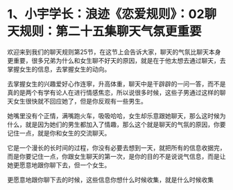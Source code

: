 # 1、小宇学长：浪迹《恋爱规则》：02聊天规则：第二十五集聊天气氛更重要

欢迎来到我们的聊天规则第25节，在这节上会告诉大家，聊天的气氛比聊天本身更重要，很多兄弟为什么和女生聊不好天的原因，就是在于他太想去通过聊天，去掌握女生的信息，去掌握女生的动向。

去掌握女生的兴趣爱好心作连寧，升高体重，聊天中是干辟辟的一问一答，而不是真的是两个有学有论人在进行情感焦恋，所以说很多时候，这些子男通过这样的聊天女生很快就不回应她了，但是你反观有一些男生。

她嘴里没有个正情，满嘴跑火车，吸吸哈哈，女生却乐意跟她聊天，那么这时候为什么，就是因为她们的男生都加入了情趣，那么这个就是聊天的气氛的原因，你要记住一点，就是你和女生的交流聊天。

它是一个漫长的长时间的过程，你没有必要去想到一天，就把所有的信息收据完，而是你要记住一点，你跟女生聊天的第一次，是你的目的不是说说气信息，而是让她更愿意地跟你聊下去，但一个女生。

更愿意地跟你聊下去的时候，这些信息你想什么时候收集，就是什么时候收集